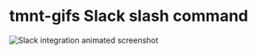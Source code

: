 # tmnt-gifs Slack slash command

![Slack integration animated screenshot](./screenshots/tmnt-reactions.gif)
